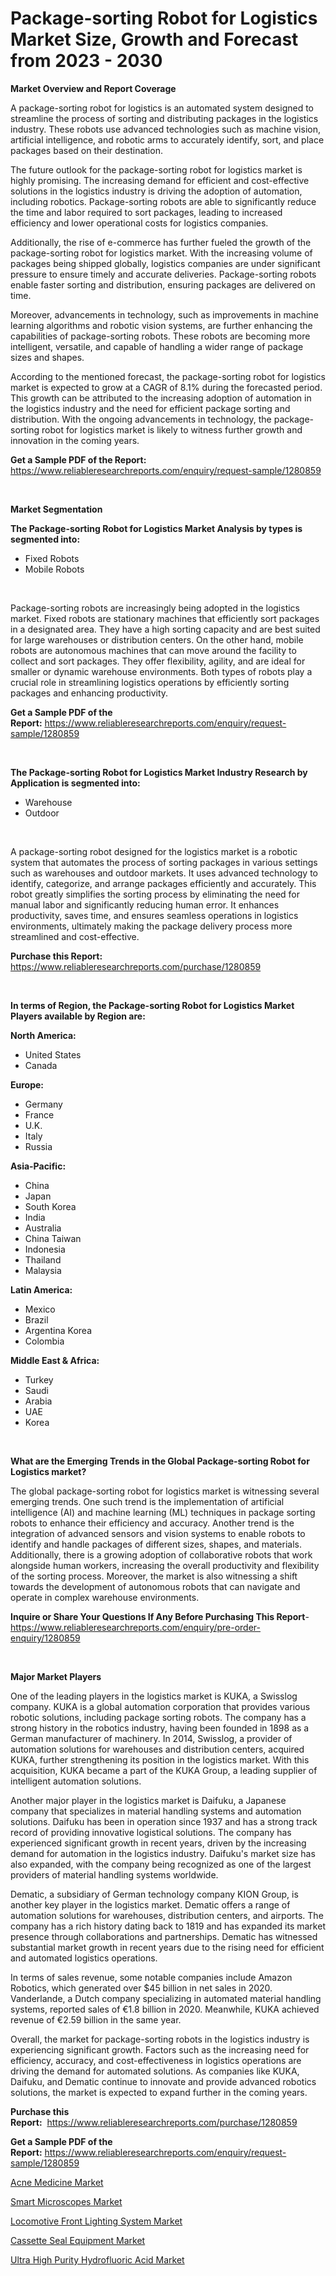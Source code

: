 <p><h1>Package-sorting Robot for Logistics Market Size, Growth and Forecast from 2023 - 2030</h1></p><p><strong>Market Overview and Report Coverage</strong></p>
<p><p>A package-sorting robot for logistics is an automated system designed to streamline the process of sorting and distributing packages in the logistics industry. These robots use advanced technologies such as machine vision, artificial intelligence, and robotic arms to accurately identify, sort, and place packages based on their destination.</p><p>The future outlook for the package-sorting robot for logistics market is highly promising. The increasing demand for efficient and cost-effective solutions in the logistics industry is driving the adoption of automation, including robotics. Package-sorting robots are able to significantly reduce the time and labor required to sort packages, leading to increased efficiency and lower operational costs for logistics companies.</p><p>Additionally, the rise of e-commerce has further fueled the growth of the package-sorting robot for logistics market. With the increasing volume of packages being shipped globally, logistics companies are under significant pressure to ensure timely and accurate deliveries. Package-sorting robots enable faster sorting and distribution, ensuring packages are delivered on time.</p><p>Moreover, advancements in technology, such as improvements in machine learning algorithms and robotic vision systems, are further enhancing the capabilities of package-sorting robots. These robots are becoming more intelligent, versatile, and capable of handling a wider range of package sizes and shapes.</p><p>According to the mentioned forecast, the package-sorting robot for logistics market is expected to grow at a CAGR of 8.1% during the forecasted period. This growth can be attributed to the increasing adoption of automation in the logistics industry and the need for efficient package sorting and distribution. With the ongoing advancements in technology, the package-sorting robot for logistics market is likely to witness further growth and innovation in the coming years.</p></p>
<p><strong>Get a Sample PDF of the Report:</strong> <a href="https://www.reliableresearchreports.com/enquiry/request-sample/1280859">https://www.reliableresearchreports.com/enquiry/request-sample/1280859</a></p>
<p>&nbsp;</p>
<p><strong>Market Segmentation</strong></p>
<p><strong>The Package-sorting Robot for Logistics Market Analysis by types is segmented into:</strong></p>
<p><ul><li>Fixed Robots</li><li>Mobile Robots</li></ul></p>
<p>&nbsp;</p>
<p><p>Package-sorting robots are increasingly being adopted in the logistics market. Fixed robots are stationary machines that efficiently sort packages in a designated area. They have a high sorting capacity and are best suited for large warehouses or distribution centers. On the other hand, mobile robots are autonomous machines that can move around the facility to collect and sort packages. They offer flexibility, agility, and are ideal for smaller or dynamic warehouse environments. Both types of robots play a crucial role in streamlining logistics operations by efficiently sorting packages and enhancing productivity.</p></p>
<p><strong>Get a Sample PDF of the Report:</strong>&nbsp;<a href="https://www.reliableresearchreports.com/enquiry/request-sample/1280859">https://www.reliableresearchreports.com/enquiry/request-sample/1280859</a></p>
<p>&nbsp;</p>
<p><strong>The Package-sorting Robot for Logistics Market Industry Research by Application is segmented into:</strong></p>
<p><ul><li>Warehouse</li><li>Outdoor</li></ul></p>
<p>&nbsp;</p>
<p><p>A package-sorting robot designed for the logistics market is a robotic system that automates the process of sorting packages in various settings such as warehouses and outdoor markets. It uses advanced technology to identify, categorize, and arrange packages efficiently and accurately. This robot greatly simplifies the sorting process by eliminating the need for manual labor and significantly reducing human error. It enhances productivity, saves time, and ensures seamless operations in logistics environments, ultimately making the package delivery process more streamlined and cost-effective.</p></p>
<p><strong>Purchase this Report:</strong>&nbsp; <a href="https://www.reliableresearchreports.com/purchase/1280859">https://www.reliableresearchreports.com/purchase/1280859</a></p>
<p>&nbsp;</p>
<p><strong>In terms of Region, the Package-sorting Robot for Logistics Market Players available by Region are:</strong></p>
<p>
    <p> <strong> North America: </strong>
        <ul>
            <li>United States</li>
            <li>Canada</li>
        </ul>
        </p> 
    <p> <strong> Europe: </strong>
        <ul>
            <li>Germany</li>
            <li>France</li>
            <li>U.K.</li>
            <li>Italy</li>
            <li>Russia</li>
        </ul>
        </p> 
    <p> <strong> Asia-Pacific: </strong>
        <ul>
            <li>China</li>
            <li>Japan</li>
            <li>South Korea</li>
            <li>India</li>
            <li>Australia</li>
            <li>China Taiwan</li>
            <li>Indonesia</li>
            <li>Thailand</li>
            <li>Malaysia</li>
        </ul>
        </p> 
    <p> <strong> Latin America: </strong>
        <ul>
            <li>Mexico</li>
            <li>Brazil</li>
            <li>Argentina Korea</li>
            <li>Colombia</li>
        </ul>
        </p> 
    <p> <strong> Middle East & Africa: </strong>
        <ul>
            <li>Turkey</li>
            <li>Saudi</li>
            <li>Arabia</li>
            <li>UAE</li>
            <li>Korea</li>
        </ul>
    </p>
    </p>
<p>&nbsp;</p>
<p><strong>What are the Emerging Trends in the Global Package-sorting Robot for Logistics market?</strong></p>
<p><p>The global package-sorting robot for logistics market is witnessing several emerging trends. One such trend is the implementation of artificial intelligence (AI) and machine learning (ML) techniques in package sorting robots to enhance their efficiency and accuracy. Another trend is the integration of advanced sensors and vision systems to enable robots to identify and handle packages of different sizes, shapes, and materials. Additionally, there is a growing adoption of collaborative robots that work alongside human workers, increasing the overall productivity and flexibility of the sorting process. Moreover, the market is also witnessing a shift towards the development of autonomous robots that can navigate and operate in complex warehouse environments.</p></p>
<p><strong>Inquire or Share Your Questions If Any Before Purchasing This Report</strong>- <a href="https://www.reliableresearchreports.com/enquiry/pre-order-enquiry/1280859">https://www.reliableresearchreports.com/enquiry/pre-order-enquiry/1280859</a></p>
<p>&nbsp;</p>
<p><strong>Major Market Players</strong></p>
<p><p>One of the leading players in the logistics market is KUKA, a Swisslog company. KUKA is a global automation corporation that provides various robotic solutions, including package sorting robots. The company has a strong history in the robotics industry, having been founded in 1898 as a German manufacturer of machinery. In 2014, Swisslog, a provider of automation solutions for warehouses and distribution centers, acquired KUKA, further strengthening its position in the logistics market. With this acquisition, KUKA became a part of the KUKA Group, a leading supplier of intelligent automation solutions.</p><p>Another major player in the logistics market is Daifuku, a Japanese company that specializes in material handling systems and automation solutions. Daifuku has been in operation since 1937 and has a strong track record of providing innovative logistical solutions. The company has experienced significant growth in recent years, driven by the increasing demand for automation in the logistics industry. Daifuku's market size has also expanded, with the company being recognized as one of the largest providers of material handling systems worldwide.</p><p>Dematic, a subsidiary of German technology company KION Group, is another key player in the logistics market. Dematic offers a range of automation solutions for warehouses, distribution centers, and airports. The company has a rich history dating back to 1819 and has expanded its market presence through collaborations and partnerships. Dematic has witnessed substantial market growth in recent years due to the rising need for efficient and automated logistics operations.</p><p>In terms of sales revenue, some notable companies include Amazon Robotics, which generated over $45 billion in net sales in 2020. Vanderlande, a Dutch company specializing in automated material handling systems, reported sales of €1.8 billion in 2020. Meanwhile, KUKA achieved revenue of €2.59 billion in the same year.</p><p>Overall, the market for package-sorting robots in the logistics industry is experiencing significant growth. Factors such as the increasing need for efficiency, accuracy, and cost-effectiveness in logistics operations are driving the demand for automated solutions. As companies like KUKA, Daifuku, and Dematic continue to innovate and provide advanced robotics solutions, the market is expected to expand further in the coming years.</p></p>
<p><strong>Purchase this Report:</strong>&nbsp;&nbsp;<a href="https://www.reliableresearchreports.com/purchase/1280859">https://www.reliableresearchreports.com/purchase/1280859</a></p>
<p></p>
<p><strong>Get a Sample PDF of the Report:</strong>&nbsp;<a href="https://www.reliableresearchreports.com/enquiry/request-sample/1280859">https://www.reliableresearchreports.com/enquiry/request-sample/1280859</a></p>
<p><p><a href="https://medium.com/@thadnader/acne-medicine-market-current-market-share-cagr-growth-projection-and-forecast-till-2030-8276cc7a7383">Acne Medicine Market</a></p><p><a href="https://www.linkedin.com/pulse/smart-microscopes-market-size-share-global-analysis-report-womqe/">Smart Microscopes Market</a></p><p><a href="https://www.linkedin.com/pulse/locomotive-front-lighting-system-market-share-amp-new-trends-okfjc/">Locomotive Front Lighting System Market</a></p><p><a href="https://github.com/amae102299/Market-Research-Report-List-1/blob/main/cassette-seal-equipment-market.md">Cassette Seal Equipment Market</a></p><p><a href="https://medium.com/@evertkohler82/ultra-high-purity-hydrofluoric-acid-market-size-growth-forecast-2023-2030-b9e34937632a">Ultra High Purity Hydrofluoric Acid Market</a></p></p>